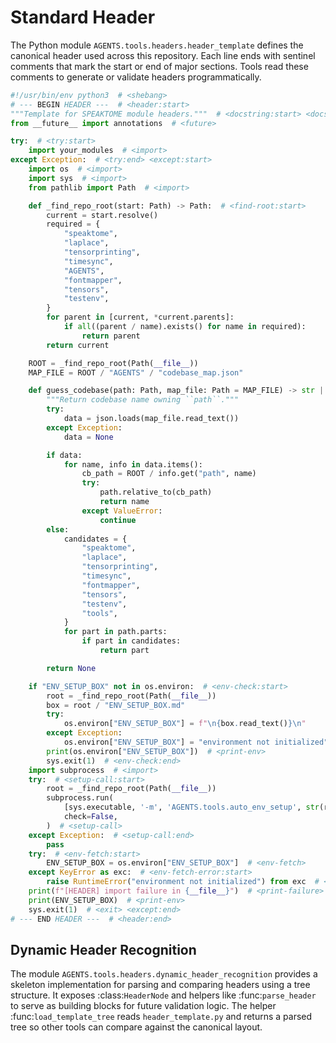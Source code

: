 # Standard Header

The Python module `AGENTS.tools.headers.header_template` defines the canonical
header used across this repository.  Each line ends with sentinel comments
that mark the start or end of major sections.  Tools read these comments to
generate or validate headers programmatically.

```python
#!/usr/bin/env python3  # <shebang>
# --- BEGIN HEADER ---  # <header:start>
"""Template for SPEAKTOME module headers."""  # <docstring:start> <docstring:end>
from __future__ import annotations  # <future>

try:  # <try:start>
    import your_modules  # <import>
except Exception:  # <try:end> <except:start>
    import os  # <import>
    import sys  # <import>
    from pathlib import Path  # <import>

    def _find_repo_root(start: Path) -> Path:  # <find-root:start>
        current = start.resolve()
        required = {
            "speaktome",
            "laplace",
            "tensorprinting",
            "timesync",
            "AGENTS",
            "fontmapper",
            "tensors",
            "testenv",
        }
        for parent in [current, *current.parents]:
            if all((parent / name).exists() for name in required):
                return parent
        return current

    ROOT = _find_repo_root(Path(__file__))
    MAP_FILE = ROOT / "AGENTS" / "codebase_map.json"

    def guess_codebase(path: Path, map_file: Path = MAP_FILE) -> str | None:
        """Return codebase name owning ``path``."""
        try:
            data = json.loads(map_file.read_text())
        except Exception:
            data = None

        if data:
            for name, info in data.items():
                cb_path = ROOT / info.get("path", name)
                try:
                    path.relative_to(cb_path)
                    return name
                except ValueError:
                    continue
        else:
            candidates = {
                "speaktome",
                "laplace",
                "tensorprinting",
                "timesync",
                "fontmapper",
                "tensors",
                "testenv",
                "tools",
            }
            for part in path.parts:
                if part in candidates:
                    return part

        return None

    if "ENV_SETUP_BOX" not in os.environ:  # <env-check:start>
        root = _find_repo_root(Path(__file__))
        box = root / "ENV_SETUP_BOX.md"
        try:
            os.environ["ENV_SETUP_BOX"] = f"\n{box.read_text()}\n"
        except Exception:
            os.environ["ENV_SETUP_BOX"] = "environment not initialized"
        print(os.environ["ENV_SETUP_BOX"])  # <print-env>
        sys.exit(1)  # <env-check:end>
    import subprocess  # <import>
    try:  # <setup-call:start>
        root = _find_repo_root(Path(__file__))
        subprocess.run(
            [sys.executable, '-m', 'AGENTS.tools.auto_env_setup', str(root)],
            check=False,
        )  # <setup-call>
    except Exception:  # <setup-call:end>
        pass
    try:  # <env-fetch:start>
        ENV_SETUP_BOX = os.environ["ENV_SETUP_BOX"]  # <env-fetch>
    except KeyError as exc:  # <env-fetch-error:start>
        raise RuntimeError("environment not initialized") from exc  # <env-fetch-error:end> <env-fetch:end>
    print(f"[HEADER] import failure in {__file__}")  # <print-failure>
    print(ENV_SETUP_BOX)  # <print-env>
    sys.exit(1)  # <exit> <except:end>
# --- END HEADER ---  # <header:end>
```

## Dynamic Header Recognition

The module `AGENTS.tools.headers.dynamic_header_recognition` provides a skeleton
implementation for parsing and comparing headers using a tree structure.
It exposes :class:`HeaderNode` and helpers like :func:`parse_header` to
serve as building blocks for future validation logic.  The helper
:func:`load_template_tree` reads ``header_template.py`` and returns a
parsed tree so other tools can compare against the canonical layout.
